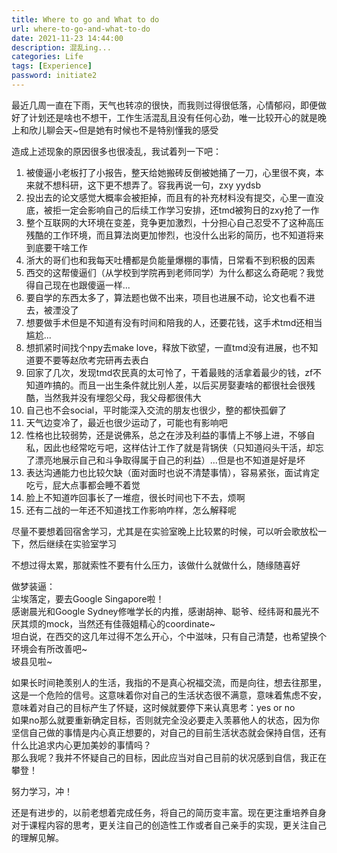 ```yaml
---
title: Where to go and What to do
url: where-to-go-and-what-to-do
date: 2021-11-23 14:44:00
description: 混乱ing...
categories: Life
tags: [Experience]
password: initiate2
---
```


最近几周一直在下雨，天气也转凉的很快，而我则过得很低落，心情郁闷，即便做好了计划还是啥也不想干，工作生活混乱且没有任何心劲，唯一比较开心的就是晚上和欣儿聊会天~但是她有时候也不是特别懂我的感受

造成上述现象的原因很多也很凌乱，我试着列一下吧：

1. 被傻逼小老板打了小报告，整天给她搬砖反倒被她捅了一刀，心里很不爽，本来就不想科研，这下更不想弄了。容我再说一句，zxy yydsb
2. 投出去的论文感觉大概率会被拒掉，而且有的补充材料没有提交，心里一直没底，被拒一定会影响自己的后续工作学习安排，还tmd被狗日的zxy抢了一作
3. 整个互联网的大环境在变差，竞争更加激烈，十分担心自己忍受不了这种高压残酷的工作环境，而且算法岗更加惨烈，也没什么出彩的简历，也不知道将来到底要干啥工作
4. 浙大的哥们也和我每天吐槽都是负能量爆棚的事情，日常看不到积极的因素
5. 西交的这帮傻逼们（从学校到学院再到老师同学）为什么都这么奇葩呢？我觉得自己现在也跟傻逼一样...
6. 要自学的东西太多了，算法题也做不出来，项目也进展不动，论文也看不进去，被湮没了
7. 想要做手术但是不知道有没有时间和陪我的人，还要花钱，这手术tmd还相当尴尬...
8. 想抓紧时间找个npy去make love，释放下欲望，一直tmd没有进展，也不知道要不要等赵欣考完研再去表白
9. 回家了几次，发现tmd农民真的太可怜了，干着最贱的活拿着最少的钱，zf不知道咋搞的。而且一出生条件就比别人差，以后买房娶妻啥的都很社会很残酷，当然我并没有埋怨父母，我父母都很伟大
10. 自己也不会social，平时能深入交流的朋友也很少，整的都快孤僻了
11. 天气边变冷了，最近也很少运动了，可能也有影响吧
12. 性格也比较弱势，还是说佛系，总之在涉及利益的事情上不够上进，不够自私，因此也经常吃亏吧，这样估计工作了就是背锅侠（只知道闷头干活，却忘了漂亮地展示自己和斗争取得属于自己的利益）...但是也不知道是好是坏
13. 表达沟通能力也比较欠缺（面对面时也说不清楚事情），容易紧张，面试肯定吃亏，屁大点事都会睡不着觉
14. 脸上不知道咋回事长了一堆痘，很长时间也下不去，烦啊
15. 还有二战的一年还不知道找工作影响咋样，怎么解释呢

尽量不要想着回宿舍学习，尤其是在实验室晚上比较累的时候，可以听会歌放松一下，然后继续在实验室学习

不想过得太累，那就索性不要有什么压力，该做什么就做什么，随缘随喜好

做梦装逼：  
尘埃落定，要去Google Singapore啦！  
感谢晨光和Google Sydney修唯学长的内推，感谢胡神、聪爷、经纬哥和晨光不厌其烦的mock，当然还有佳薇姐精心的coordinate~  
坦白说，在西交的这几年过得不怎么开心，个中滋味，只有自己清楚，也希望换个环境会有所改善吧~  
坡县见啦~

如果长时间艳羡别人的生活，我指的不是真心祝福交流，而是向往，想去往那里，这是一个危险的信号。这意味着你对自己的生活状态很不满意，意味着焦虑不安，意味着对自己的目标产生了怀疑，这时候就要停下来认真思考：yes or no  
如果no那么就要重新确定目标，否则就完全没必要走入羡慕他人的状态，因为你坚信自己做的事情是内心真正想要的，对自己的目前生活状态就会保持自信，还有什么比追求内心更加美妙的事情吗？  
那么我呢？我并不怀疑自己的目标，因此应当对自己目前的状况感到自信，我正在攀登！

努力学习，冲！

还是有进步的，以前老想着完成任务，将自己的简历变丰富。现在更注重培养自身对于课程内容的思考，更关注自己的创造性工作或者自己亲手的实现，更关注自己的理解见解。
